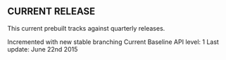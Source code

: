 ## CURRENT RELEASE
This current prebuilt tracks against quarterly releases.

Incremented with new stable branching 
Current Baseline API level: 1 
Last update: June 22nd 2015

